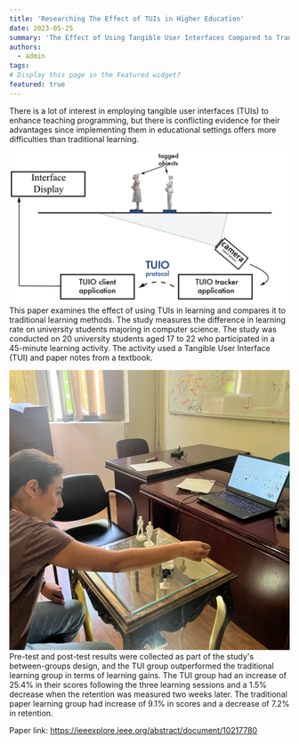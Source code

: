 ```yaml
---
title: 'Researching The Effect of TUIs in Higher Education'
date: 2023-05-25
summary: 'The Effect of Using Tangible User Interfaces Compared to Traditional Learning for Teaching Programming in Higher Education: An Experimental Study'
authors:
  - admin
tags: 
# Display this page in the Featured widget?
featured: true
---
```


There is a lot of interest in employing tangible user interfaces (TUIs) to enhance teaching programming, but there is conflicting evidence for their advantages since implementing them in educational settings offers more difficulties than traditional learning.

![image](./Tuio.png)
This paper examines the effect of using TUIs in learning and compares it to traditional learning methods. The study measures the difference in learning rate on university students majoring in computer science. The study was conducted on 20 university students aged 17 to 22 who participated in a 45-minute learning activity. The activity used a Tangible User Interface (TUI) and paper notes from a textbook. 

![image](./Snapseed.jpg)
Pre-test and post-test results were collected as part of the study's between-groups design, and the TUI group outperformed the traditional learning group in terms of learning gains. The TUI group had an increase of 25.4% in their scores following the three learning sessions and a 1.5% decrease when the retention was measured two weeks later. The traditional paper learning group had increase of 9.1% in scores and a decrease of 7.2% in retention.

Paper link: https://ieeexplore.ieee.org/abstract/document/10217780
